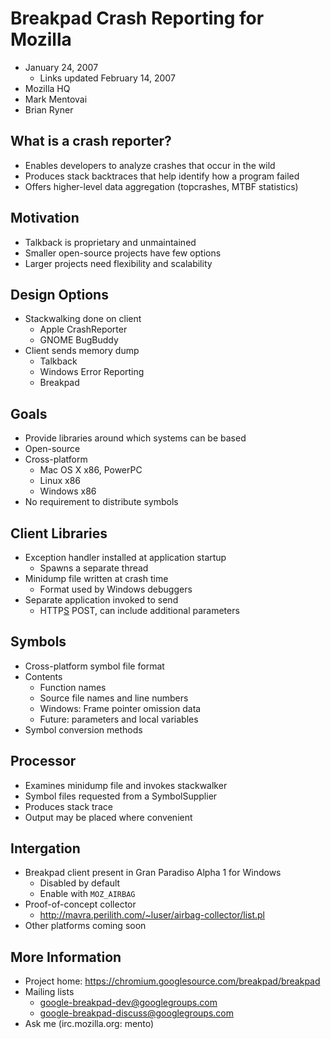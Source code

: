 # Breakpad Crash Reporting for Mozilla

*   January 24, 2007
    *   Links updated February 14, 2007
*   Mozilla HQ
*   Mark Mentovai
*   Brian Ryner

## What is a crash reporter?

*   Enables developers to analyze crashes that occur in the wild
*   Produces stack backtraces that help identify how a program failed
*   Offers higher-level data aggregation (topcrashes, MTBF statistics)

## Motivation

*   Talkback is proprietary and unmaintained
*   Smaller open-source projects have few options
*   Larger projects need flexibility and scalability

## Design Options

*   Stackwalking done on client
    *   Apple CrashReporter
    *   GNOME BugBuddy
*   Client sends memory dump
    *   Talkback
    *   Windows Error Reporting
    *   Breakpad

## Goals

*   Provide libraries around which systems can be based
*   Open-source
*   Cross-platform
    *   Mac OS X x86, PowerPC
    *   Linux x86
    *   Windows x86
*   No requirement to distribute symbols

## Client Libraries

*   Exception handler installed at application startup
    *   Spawns a separate thread
*   Minidump file written at crash time
    *   Format used by Windows debuggers
*   Separate application invoked to send
    *   HTTP[S](S.md) POST, can include additional parameters

## Symbols

*   Cross-platform symbol file format
*   Contents
    *   Function names
    *   Source file names and line numbers
    *   Windows: Frame pointer omission data
    *   Future: parameters and local variables
*   Symbol conversion methods

## Processor

*   Examines minidump file and invokes stackwalker
*   Symbol files requested from a SymbolSupplier
*   Produces stack trace
*   Output may be placed where convenient

## Intergation

*   Breakpad client present in Gran Paradiso Alpha 1 for Windows
    *   Disabled by default
    *   Enable with `MOZ_AIRBAG`
*   Proof-of-concept collector
    *   http://mavra.perilith.com/~luser/airbag-collector/list.pl
*   Other platforms coming soon

## More Information

*   Project home: https://chromium.googlesource.com/breakpad/breakpad
*   Mailing lists
    *   [google-breakpad-dev@googlegroups.com](http://groups.google.com/group/google-breakpad-dev/)
    *   [google-breakpad-discuss@googlegroups.com](http://groups.google.com/group/google-breakpad-discuss/)
*   Ask me (irc.mozilla.org: mento)
